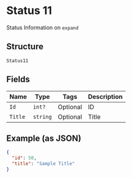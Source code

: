 
# Status 11

Status Information on `expand`

## Structure

`Status11`

## Fields

| Name | Type | Tags | Description |
|  --- | --- | --- | --- |
| `Id` | `int?` | Optional | ID |
| `Title` | `string` | Optional | Title |

## Example (as JSON)

```json
{
  "id": 50,
  "title": "Sample Title"
}
```

